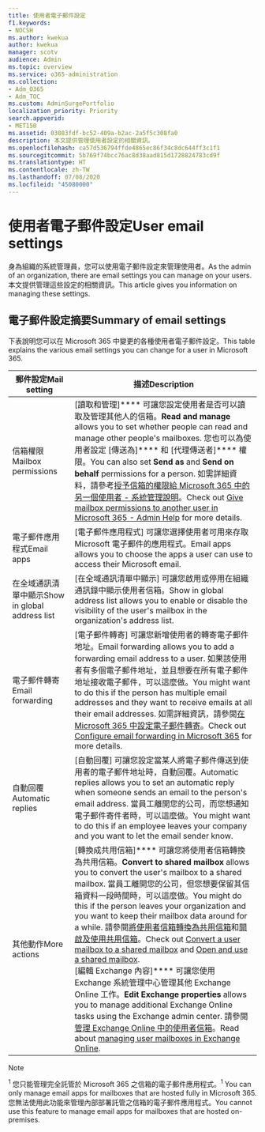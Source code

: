 ```yaml
---
title: 使用者電子郵件設定
f1.keywords:
- NOCSH
ms.author: kwekua
author: kwekua
manager: scotv
audience: Admin
ms.topic: overview
ms.service: o365-administration
ms.collection:
- Adm_O365
- Adm_TOC
ms.custom: AdminSurgePortfolio
localization_priority: Priority
search.appverid:
- MET150
ms.assetid: 03083fdf-bc52-409a-b2ac-2a5f5c308fa0
description: 本文提供管理使用者設定的相關資訊。
ms.openlocfilehash: ca57d536794ffde4865ec86f34c8dc644ff3c1f1
ms.sourcegitcommit: 5b769f74bcc76ac8d38aad815d1728824783cd9f
ms.translationtype: HT
ms.contentlocale: zh-TW
ms.lasthandoff: 07/08/2020
ms.locfileid: "45080000"
---
```

# <a name="user-email-settings"></a><span data-ttu-id="79359-103">使用者電子郵件設定</span><span class="sxs-lookup"><span data-stu-id="79359-103">User email settings</span></span>

<span data-ttu-id="79359-104">身為組織的系統管理員，您可以使用電子郵件設定來管理使用者。</span><span class="sxs-lookup"><span data-stu-id="79359-104">As the admin of an organization, there are email settings you can manage on your users.</span></span> <span data-ttu-id="79359-105">本文提供管理這些設定的相關資訊。</span><span class="sxs-lookup"><span data-stu-id="79359-105">This article gives you information on managing these settings.</span></span>

## <a name="summary-of-email-settings"></a><span data-ttu-id="79359-106">電子郵件設定摘要</span><span class="sxs-lookup"><span data-stu-id="79359-106">Summary of email settings</span></span>

<span data-ttu-id="79359-107">下表說明您可以在 Microsoft 365 中變更的各種使用者電子郵件設定。</span><span class="sxs-lookup"><span data-stu-id="79359-107">This table explains the various email settings you can change for a user in Microsoft 365.</span></span>


|<span data-ttu-id="79359-108">郵件設定</span><span class="sxs-lookup"><span data-stu-id="79359-108">Mail setting</span></span>|<span data-ttu-id="79359-109">描述</span><span class="sxs-lookup"><span data-stu-id="79359-109">Description</span></span>  |
|---------|---------|
|<span data-ttu-id="79359-110">信箱權限</span><span class="sxs-lookup"><span data-stu-id="79359-110">Mailbox permissions</span></span>| <span data-ttu-id="79359-111">[讀取和管理]\*\*\*\* 可讓您設定使用者是否可以讀取及管理其他人的信箱。</span><span class="sxs-lookup"><span data-stu-id="79359-111">**Read and manage** allows you to set whether people can read and manage other people's mailboxes.</span></span> <span data-ttu-id="79359-112">您也可以為使用者設定 [傳送為]\*\*\*\* 和 [代理傳送者]\*\*\*\* 權限。</span><span class="sxs-lookup"><span data-stu-id="79359-112">You can also set **Send as** and **Send on behalf** permissions for a person.</span></span> <span data-ttu-id="79359-113">如需詳細資料，請參考[授予信箱的權限給 Microsoft 365 中的另一個使用者 - 系統管理說明](../add-users/give-mailbox-permissions-to-another-user.md)。</span><span class="sxs-lookup"><span data-stu-id="79359-113">Check out [Give mailbox permissions to another user in Microsoft 365 - Admin Help](../add-users/give-mailbox-permissions-to-another-user.md) for more details.</span></span> |
|<span data-ttu-id="79359-114">電子郵件應用程式</span><span class="sxs-lookup"><span data-stu-id="79359-114">Email apps</span></span>| <span data-ttu-id="79359-115">[電子郵件應用程式] 可讓您選擇使用者可用來存取 Microsoft 電子郵件的應用程式。</span><span class="sxs-lookup"><span data-stu-id="79359-115">Email apps allows you to choose the apps a user can use to access their Microsoft email.</span></span> |
|<span data-ttu-id="79359-116">在全域通訊清單中顯示</span><span class="sxs-lookup"><span data-stu-id="79359-116">Show in global address list</span></span>| <span data-ttu-id="79359-117">[在全域通訊清單中顯示] 可讓您啟用或停用在組織通訊錄中顯示使用者信箱。</span><span class="sxs-lookup"><span data-stu-id="79359-117">Show in global address list allows you to enable or disable the visibility of the user's mailbox in the organization's address list.</span></span> |
|<span data-ttu-id="79359-118">電子郵件轉寄</span><span class="sxs-lookup"><span data-stu-id="79359-118">Email forwarding</span></span>|<span data-ttu-id="79359-119">[電子郵件轉寄] 可讓您新增使用者的轉寄電子郵件地址。</span><span class="sxs-lookup"><span data-stu-id="79359-119">Email forwarding allows you to add a forwarding email address to a user.</span></span> <span data-ttu-id="79359-120">如果該使用者有多個電子郵件地址，並且想要在所有電子郵件地址接收電子郵件，可以這麼做。</span><span class="sxs-lookup"><span data-stu-id="79359-120">You might want to do this if the person has multiple email addresses and they want to receive emails at all their email addresses.</span></span> <span data-ttu-id="79359-121">如需詳細資訊，請參閱[在 Microsoft 365 中設定電子郵件轉寄](configure-email-forwarding.md)。</span><span class="sxs-lookup"><span data-stu-id="79359-121">Check out [Configure email forwarding in Microsoft 365](configure-email-forwarding.md) for more details.</span></span>|
|<span data-ttu-id="79359-122">自動回覆</span><span class="sxs-lookup"><span data-stu-id="79359-122">Automatic replies</span></span>|<span data-ttu-id="79359-123">[自動回覆] 可讓您設定當某人將電子郵件傳送到使用者的電子郵件地址時，自動回覆。</span><span class="sxs-lookup"><span data-stu-id="79359-123">Automatic replies allows you to set an automatic reply when someone sends an email to the person's email address.</span></span> <span data-ttu-id="79359-124">當員工離開您的公司，而您想通知電子郵件寄件者時，可以這麼做。</span><span class="sxs-lookup"><span data-stu-id="79359-124">You might want to do this if an employee leaves your company and you want to let the email sender know.</span></span>|
|<span data-ttu-id="79359-125">其他動作</span><span class="sxs-lookup"><span data-stu-id="79359-125">More actions</span></span>| <span data-ttu-id="79359-126">[轉換成共用信箱]\*\*\*\* 可讓您將使用者信箱轉換為共用信箱。</span><span class="sxs-lookup"><span data-stu-id="79359-126">**Convert to shared mailbox** allows you to convert the user's mailbox to a shared mailbox.</span></span> <span data-ttu-id="79359-127">當員工離開您的公司，但您想要保留其信箱資料一段時間時，可以這麼做。</span><span class="sxs-lookup"><span data-stu-id="79359-127">You might do this if the person leaves your organization and you want to keep their mailbox data around for a while.</span></span> <span data-ttu-id="79359-128">請參閱[將使用者信箱轉換為共用信箱](convert-user-mailbox-to-shared-mailbox.md)和[開啟及使用共用信箱](https://support.microsoft.com/office/d94a8e9e-21f1-4240-808b-de9c9c088afd)。</span><span class="sxs-lookup"><span data-stu-id="79359-128">Check out [Convert a user mailbox to a shared mailbox](convert-user-mailbox-to-shared-mailbox.md) and [Open and use a shared mailbox](https://support.microsoft.com/office/d94a8e9e-21f1-4240-808b-de9c9c088afd).</span></span></br><span data-ttu-id="79359-129">[編輯 Exchange 內容]\*\*\*\* 可讓您使用 Exchange 系統管理中心管理其他 Exchange Online 工作。</span><span class="sxs-lookup"><span data-stu-id="79359-129">**Edit Exchange properties** allows you to manage additional Exchange Online tasks using the Exchange admin center.</span></span> <span data-ttu-id="79359-130">請參閱[管理 Exchange Online 中的使用者信箱](https://docs.microsoft.com/exchange/recipients-in-exchange-online/manage-user-mailboxes/manage-user-mailboxes)。</span><span class="sxs-lookup"><span data-stu-id="79359-130">Read about [managing user mailboxes in Exchange Online](https://docs.microsoft.com/exchange/recipients-in-exchange-online/manage-user-mailboxes/manage-user-mailboxes).</span></span>|

> [!NOTE]
>
> <span data-ttu-id="79359-131"><sup>1</sup> 您只能管理完全託管於 Microsoft 365 之信箱的電子郵件應用程式。</span><span class="sxs-lookup"><span data-stu-id="79359-131"><sup>1</sup> You can only manage email apps for mailboxes that are hosted fully in Microsoft 365.</span></span> <span data-ttu-id="79359-132">您無法使用此功能來管理內部部署託管之信箱的電子郵件應用程式。</span><span class="sxs-lookup"><span data-stu-id="79359-132">You cannot use this feature to manage email apps for mailboxes that are hosted on-premises.</span></span>
